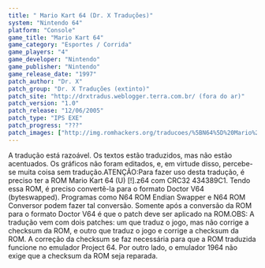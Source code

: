 ```yaml
---
title: " Mario Kart 64 (Dr. X Traduções)"
system: "Nintendo 64"
platform: "Console"
game_title: "Mario Kart 64"
game_category: "Esportes / Corrida"
game_players: "4"
game_developer: "Nintendo"
game_publisher: "Nintendo"
game_release_date: "1997"
patch_author: "Dr. X"
patch_group: "Dr. X Traduções (extinto)"
patch_site: "http://drxtradus.weblogger.terra.com.br/ (fora do ar)"
patch_version: "1.0"
patch_release: "12/06/2005"
patch_type: "IPS EXE"
patch_progress: "???"
patch_images: ["http://img.romhackers.org/traducoes/%5BN64%5D%20Mario%20Kart%2064%20-%20Dr.%20X%20-%201.jpg","http://img.romhackers.org/traducoes/%5BN64%5D%20Mario%20Kart%2064%20-%20Dr.%20X%20-%202.jpg","http://img.romhackers.org/traducoes/%5BN64%5D%20Mario%20Kart%2064%20-%20Dr.%20X%20-%203.jpg"]
---
```

A tradução está razoável. Os textos estão traduzidos, mas não estão acentuados. Os gráficos não foram editados, e, em virtude disso, percebe-se muita coisa sem tradução.ATENÇÃO:Para fazer uso desta tradução, é preciso ter a ROM Mario Kart 64 (U) [!].z64 com CRC32 434389C1. Tendo essa ROM, é preciso convertê-la para o formato Doctor V64 (byteswapped). Programas como N64 ROM Endian Swapper e N64 ROM Conversor podem fazer tal conversão. Somente após a conversão da ROM para o formato Doctor V64 é que o patch deve ser aplicado na ROM.OBS: A tradução vem com dois patches: um que traduz o jogo, mas não corrige a checksum da ROM, e outro que traduz o jogo e corrige a checksum da ROM. A correção da checksum se faz necessária para que a ROM traduzida funcione no emulador Project 64. Por outro lado, o emulador 1964 não exige que a checksum da ROM seja reparada.